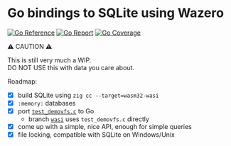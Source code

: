 # Go bindings to SQLite using Wazero

[![Go Reference](https://pkg.go.dev/badge/image)](https://pkg.go.dev/github.com/ncruces/go-sqlite3)
[![Go Report](https://goreportcard.com/badge/github.com/ncruces/go-sqlite3)](https://goreportcard.com/report/github.com/ncruces/go-sqlite3)
[![Go Coverage](https://github.com/ncruces/go-sqlite3/wiki/coverage.svg)](https://raw.githack.com/wiki/ncruces/go-sqlite3/coverage.html)

⚠️ CAUTION ⚠️

This is still very much a WIP.\
DO NOT USE this with data you care about.

Roadmap:
- [x] build SQLite using `zig cc --target=wasm32-wasi`
- [x] `:memory:` databases
- [x] port [`test_demovfs.c`](https://www.sqlite.org/src/doc/trunk/src/test_demovfs.c) to Go
  - branch [`wasi`](https://github.com/ncruces/go-sqlite3/tree/wasi) uses `test_demovfs.c` directly
- [x] come up with a simple, nice API, enough for simple queries
- [x] file locking, compatible with SQLite on Windows/Unix